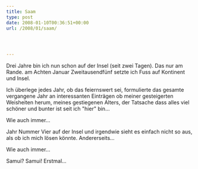 ```yaml
---
title: Saam
type: post
date: 2008-01-10T00:36:51+00:00
url: /2008/01/saam/




---
```

Drei Jahre bin ich nun schon auf der Insel (seit zwei Tagen). Das nur am Rande. am Achten Januar Zweitausendfünf setzte ich Fuss auf Kontinent und Insel.

Ich überlege jedes Jahr, ob das feiernswert sei, formulierte das gesamte vergangene Jahr an interessanten Einträgen ob meiner gesteigerten Weisheiten herum, meines gestiegenen Alters, der Tatsache dass alles viel schöner und bunter ist seit ich "hier" bin...

Wie auch immer...

Jahr Nummer Vier auf der Insel und irgendwie sieht es einfach nicht so aus, als ob ich mich lösen könnte. Andererseits...

Wie auch immer...

Samui? Samui! Erstmal...

